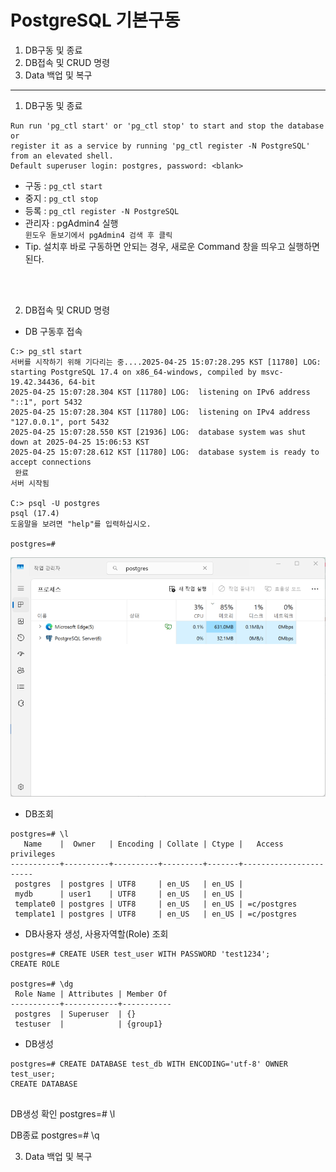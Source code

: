 # PostgreSQL 기본구동
1. DB구동 및 종료
2. DB접속 및 CRUD 명령
3. Data 백업 및 복구
---

1. DB구동 및 종료
```
Run run 'pg_ctl start' or 'pg_ctl stop' to start and stop the database or
register it as a service by running 'pg_ctl register -N PostgreSQL' from an elevated shell.
Default superuser login: postgres, password: <blank>
```

- 구동 : `pg_ctl start`
- 중지 : `pg_ctl stop`
- 등록 : `pg_ctl register -N PostgreSQL`
- 관리자 : pgAdmin4 실행 <br/> 
  `윈도우 돋보기에서 pgAdmin4 검색 후 클릭`
- Tip. 설치후 바로 구동하면 안되는 경우, 새로운 Command 창을 띄우고 실행하면 된다.
<br/>
<br/>

2. DB접속 및 CRUD 명령
- DB 구동후 접속 <br/>
```
C:> pg_stl start
서버를 시작하기 위해 기다리는 중....2025-04-25 15:07:28.295 KST [11780] LOG:  starting PostgreSQL 17.4 on x86_64-windows, compiled by msvc-19.42.34436, 64-bit
2025-04-25 15:07:28.304 KST [11780] LOG:  listening on IPv6 address "::1", port 5432
2025-04-25 15:07:28.304 KST [11780] LOG:  listening on IPv4 address "127.0.0.1", port 5432
2025-04-25 15:07:28.550 KST [21936] LOG:  database system was shut down at 2025-04-25 15:06:53 KST
2025-04-25 15:07:28.612 KST [11780] LOG:  database system is ready to accept connections
 완료
서버 시작됨

C:> psql -U postgres 
psql (17.4)
도움말을 보려면 "help"를 입력하십시오.

postgres=#

```
<img src="../images/db_check.png">


- DB조회 <br/> 
```
postgres=# \l    
   Name    |  Owner   | Encoding | Collate | Ctype |   Access privileges
-----------+----------+----------+---------+-------+-----------------------
 postgres  | postgres | UTF8     | en_US   | en_US | 
 mydb      | user1    | UTF8     | en_US   | en_US | 
 template0 | postgres | UTF8     | en_US   | en_US | =c/postgres
 template1 | postgres | UTF8     | en_US   | en_US | =c/postgres
```
- DB사용자 생성, 사용자역할(Role) 조회<br/>
```
postgres=# CREATE USER test_user WITH PASSWORD 'test1234';
CREATE ROLE

postgres=# \dg
 Role Name | Attributes | Member Of
-----------+------------+-----------
 postgres  | Superuser  | {}
 testuser  |            | {group1}
```

- DB생성
```
postgres=# CREATE DATABASE test_db WITH ENCODING='utf-8' OWNER test_user;
CREATE DATABASE


```    
DB생성 확인
    postgres=# \l

DB종료
    postgres=# \q


3. Data 백업 및 복구
